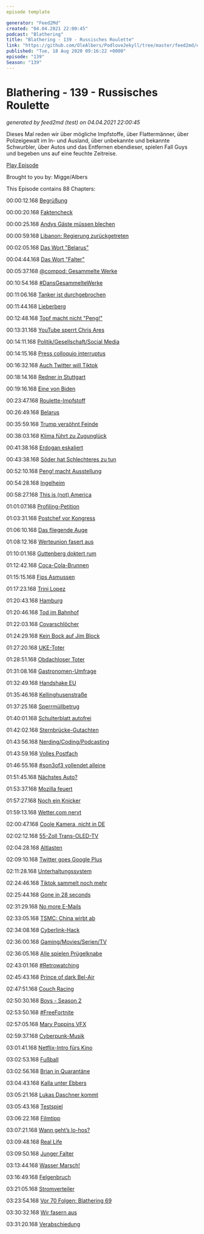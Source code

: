 ```yaml
---
episode template

generator: "Feed2Md"
created: "04.04.2021 22:00:45"
podcast: "Blathering"
title: "Blathering - 139 - Russisches Roulette"
link: "https://github.com/OleAlbers/PodloveJekyll/tree/master/feed2md/example/export/seasons/5/2020/8/Blathering - 139 - Russisches Roulette.md"
published: "Tue, 18 Aug 2020 09:16:22 +0000"
episode: "139"
Season: "139"
---
```


# Blathering - 139 - Russisches Roulette
_generated by feed2md (test) on 04.04.2021 22:00:45_

Dieses Mal reden wir über mögliche Impfstoffe, über Flattermänner, über Polizeigewalt im In- und Ausland, über unbekannte und bekannte Schwurbler, über Autos und das Entfernen ebendieser, spielen Fall Guys und begeben uns auf eine feuchte Zeitreise.

[Play Episode](https://www.blathering.de/podlove/file/1309/s/feed/c/mp3/blathering_139.mp3)

Brought to you by: Migge/Albers

This Episode contains 88 Chapters:


00:00:12.168 [Begrüßung]()

00:00:20.168 [Faktencheck]()

00:00:25.168 [Andys Gäste müssen blechen](https://hamburg1.de/nachrichten/45868/Nach_umstrittenem_Umtrunk_des_Innensenators.html)

00:00:59.168 [Libanon: Regierung zurückgetreten](https://www.deutschlandfunk.de/libanon-regierung-wurde-offenbar-vor-moeglicher-explosion.1939.de.html?drn:news_id=1160598)

00:02:05.168 [Das Wort "Belarus"](https://de.wikipedia.org/wiki/Wei%C3%9Frussland#Name)

00:04:44.168 [Das Wort "Falter"](https://de.wikipedia.org/wiki/Schmetterlinge#Herkunft_des_Namens)

00:05:37.168 [@compod: Gesammelte Werke](https://twitter.com/search?q=(from%3Acompod)%20(%40blathering_pod)%20until%3A2020-08-18%20since%3A2020-08-011&src=typed_query&f=live)

00:10:54.168 [#DansGesammelteWerke](https://twitter.com/search?q=(from%3Aevildanwallace)%20(%40blathering_pod)%20until%3A2020-08-18%20since%3A2020-08-011&src=typed_query&f=live)

00:11:06.168 [Tanker ist durchgebrochen](https://time.com/5879872/ship-oil-spill-mauritius/)

00:11:44.168 [Lieberberg](https://www.tz.de/stars/neuer-judenstern-lieberberg-distanziert-sich-naidoo-5935572.html)

00:12:48.168 [Topf macht nicht "Peng!"](https://twitter.com/DontDegradeDebs/status/1283781909764608006)

00:13:31.168 [YouTube sperrt Chris Ares](https://twitter.com/heiseonline/status/1294184767173402624)

00:14:11.168 [Politik/Gesellschaft/Social Media]()

00:14:15.168 [Press colloquio interruptus](https://www.t-online.de/nachrichten/ausland/usa/id_88375880/schuesse-vor-weissem-haus-donald-trump-bricht-pressekonferenz-ab.html)

00:16:32.168 [Auch Twitter will Tiktok](https://www.zdnet.de/88382071/bericht-auch-twitter-an-uebernahme-von-tiktok-interessiert/)

00:18:14.168 [Redner in Stuttgart](https://twitter.com/AnonNewsDE/status/1293177993968271362)

00:19:16.168 [Eine von Biden](https://www.spiegel.de/politik/ausland/kamala-harris-und-joe-biden-die-frau-die-ihm-nicht-schadet-a-61f74017-a4fe-4215-b093-9441d3779eaf)

00:23:47.168 [Roulette-Impfstoff](https://www.tagesschau.de/ausland/russland-impfstoff-107.html)

00:26:49.168 [Belarus](https://twitter.com/BFreeTheatre/status/1294672163056877568)

00:35:59.168 [Trump versöhnt Feinde](https://www.tagesschau.de/ausland/uae-israel-101.html)

00:38:03.168 [Klima führt zu Zugunglück](https://www.tagesschau.de/ausland/schottland-zugunglueck-101.html)

00:41:38.168 [Erdogan eskaliert](https://www.tagesschau.de/ausland/bodenschaetze-mittelmeer-eu-tuerkei-erdogan-101.html)

00:43:38.168 [Söder hat Schlechteres zu tun](https://www.deutschlandfunk.de/der-tag-infiziert-und-nicht-informiert.3415.de.html?dram:article_id=482276)

00:52:10.168 [Peng! macht Ausstellung](https://twitter.com/marteimer/status/1294248796906496002)

00:54:28.168 [Ingelheim](https://demosanitaeter.com/ueber-100-verletzte-bei-protesten-gegen-naziaufmarsch/)

00:58:27.168 [This is (not) America](https://pluspora.com/posts/4199148)

01:01:07.168 [Profiling-Petition](https://epetitionen.bundestag.de/petitionen/_2020/_07/_06/Petition_113349.$$$.a.u.html)

01:03:31.168 [Postchef vor Kongress](https://www.tagesschau.de/ausland/usa-pelosi-rueckruf-103.html)

01:06:10.168 [Das fliegende Auge](https://twitter.com/bpol_pir/status/1293834363789082624)

01:08:12.168 [Werteunion fasert aus](https://www.t-online.de/nachrichten/deutschland/parteien/id_88409592/werteunion-landesvorstaende-treten-aus.html)

01:10:01.168 [Guttenberg doktert rum](https://www.spiegel.de/politik/deutschland/karl-theodor-zu-guttenberg-fuenf-fragen-zur-neuen-doktorarbeit-a-7634e15b-f4b7-422d-a737-8ab1d4e0be8a)

01:12:42.168 [Coca-Cola-Brunnen](https://www.tagesschau.de/inland/tagesthemen-mittendrin-cocacolabrunnen-101.html)

01:15:15.168 [Fips Asmussen](https://de.wikipedia.org/wiki/Fips_Asmussen)

01:17:23.168 [Trini Lopez](https://de.wikipedia.org/wiki/Trini_Lopez)

01:20:43.168 [Hamburg]()

01:20:46.168 [Tod im Bahnhof](https://www.t-online.de/region/hamburg/news/id_88377640/hamburg-s-bahn-fahrer-findet-toten-auf-gleis-im-hauptbahnhof-.html)

01:22:03.168 [Covarschlöcher](https://www.ndr.de/fernsehen/sendungen/hamburg_journal/Querdenker-demonstrieren-gegen-Corona-Regeln,hamj98876.html)

01:24:29.168 [Kein Bock auf Jim Block](https://twitter.com/stammtischphilo/status/1295074969265766401)

01:27:20.168 [UKE-Toter](https://taz.de/Patient-stirbt-nach-Zwangsmassnahmen/!5702144/)

01:28:51.168 [Obdachloser Toter](https://www.hinzundkunzt.de/durchs-hilfsraster-gefallen/)

01:31:08.168 [Gastronomen-Umfrage](https://hamburg1.de/nachrichten/45841/Dreiviertel_der_Gastro_Betreiber_vor_dem_Aus.html)

01:32:49.168 [Handshake EU](https://twitter.com/Handshake_EU/status/1281629209899798529)

01:35:46.168 [Kellinghusenstraße](https://twitter.com/hochbahn/status/1294196889768927233)

01:37:25.168 [Sperrmüllbetrug](https://www.ndr.de/fernsehen/sendungen/hamburg_journal/Firmen-tricksen-Sperrmuell-Kunden-aus,hamj98828.html)

01:40:01.168 [Schulterblatt autofrei](https://hamburg1.de/nachrichten/45863/Autofreies_Schulterblatt.html)

01:42:02.168 [Sternbrücke-Gutachten](https://www.ndr.de/nachrichten/hamburg/Gutachten-Sternbruecke-soll-deutlich-laenger-halten,sternbruecke136.html)

01:43:56.168 [Nerding/Coding/Podcasting]()

01:43:59.168 [Volles Postfach](https://twitter.com/tmigge/status/1293099926147096576)

01:46:55.168 [#son3of3 vollendet alleine](https://twitter.com/tmigge/status/1293644210311237633)

01:51:45.168 [Nächstes Auto?](https://de.motor1.com/news/438222/hyundai-grundet-submarke-ioniq/)

01:53:37.168 [Mozilla feuert](https://www.golem.de/news/mozilla-250-mitarbeiter-verlieren-ihren-job-2008-150198.html)

01:57:27.168 [Noch ein Knicker](https://www.zdnet.de/88382118/microsofts-android-smartphone-surface-duo-kommt-im-september-fuer-1399-dollar/)

01:59:13.168 [Wetter.com nervt](https://twitter.com/stammtischphilo/status/1293858182629068800)

02:00:47.168 [Coole Kamera, nicht in DE](https://www.zdnet.de/88382124/dxo-mark-xiaomi-mi-10-ultra-haengt-huawei-samsung-und-apple-ab/)

02:02:12.168 [55-Zoll Trans-OLED-TV](https://www.golem.de/news/fernseher-xiaomis-durchsichtiger-tv-soll-erster-fuer-massenmarkt-sein-2008-150206.html)

02:04:28.168 [Altlasten](https://twitter.com/tmigge/status/1293478163062939648)

02:09:10.168 [Twitter goes Google Plus](https://help.twitter.com/de/using-twitter/twitter-conversations#controls)

02:11:28.168 [Unterhaltungssystem](https://twitter.com/tmigge/status/1294707953480740866)

02:24:46.168 [Tiktok sammelt noch mehr](https://www.golem.de/news/bytedance-tiktok-hat-unerlaubt-geraete-adressen-gesammelt-2008-150212.html)

02:25:44.168 [Gone in 28 seconds](https://www.youtube.com/watch?v=NSuaUok-wTY)

02:31:29.168 [No more E-Mails](https://www.socialmediatoday.com/news/youtube-will-stop-sending-email-notifications-to-alert-channel-subscribers/583258/)

02:33:05.168 [TSMC: China wirbt ab](https://www.golem.de/news/prozessoren-chinesische-chiphersteller-werben-von-tsmc-und-anderen-ab-2008-150234.html)

02:34:08.168 [Cyberlink-Hack](https://twitter.com/stammtischphilo/status/1293919637638275073)

02:36:00.168 [Gaming/Movies/Serien/TV]()

02:36:05.168 [Alle spielen Prügelknabe](https://polyneux.de/2020/08/11/sens-kunterbunte-fortress/)

02:43:01.168 [#Retrowatching](https://twitter.com/stammtischphilo/status/1293281165743394816)

02:45:43.168 [Prince of dark Bel-Air](https://www.spiegel.de/kultur/will-smith-duestere-neuauflage-der-serie-prinz-von-bel-air-geplant-a-011c561b-e1b6-4877-bc0e-ff4418335664)

02:47:51.168 [Couch Racing](https://twitter.com/stammtischphilo/status/1293233612981239815)

02:50:30.168 [Boys - Season 2](https://twitter.com/stammtischphilo/status/1293318241914368002)

02:53:50.168 [#FreeFortnite](https://blog.koehntopp.info/2020/08/14/eli5-epic-vs-apple-and-google.html)

02:57:05.168 [Mary Poppins VFX](https://www.youtube.com/watch?v=0I03N885QGU)

02:59:37.168 [Cyberpunk-Musik](https://twitter.com/stammtischphilo/status/1293079328713056256)

03:01:41.168 [Netflix-Intro fürs Kino](https://www.golem.de/news/hollywood-hans-zimmer-hat-fuer-netflix-ein-neues-intro-komponiert-2008-150260.html)

03:02:53.168 [Fußball]()

03:02:56.168 [Brian in Quarantäne](https://www.t-online.de/sport/fussball/id_88375520/corona-schock-in-der-3-liga-1-fc-magdeburg-muss-in-quarantaene.html)

03:04:43.168 [Kalla unter Ebbers](https://twitter.com/fcstpauli/status/1293465684576436225)

03:05:21.168 [Lukas Daschner kommt](https://www.fcstpauli.com/news/der-fc-st-pauli-verpflichtet-lukas-daschner/)

03:05:43.168 [Testspiel](https://twitter.com/fcstpauli/status/1294676246958346242)

03:06:22.168 [Filmtipp](https://www.fcstpauli.com/news/vom-abstiegskandidaten-zum-aufsteiger-die-sensations-saison-2000-2001/)

03:07:21.168 [Wann geht’s lo-hos?](https://www.hfv.de/artikel/hfv-praesident-fischer-bittet-den-hamburger-senat-um-trainings-und-spielerlaubnis-fuer-seine-vereine-ab-20-august/)

03:09:48.168 [Real Life]()

03:09:50.168 [Junger Falter](https://twitter.com/tmigge/status/1293583807472427009)

03:13:44.168 [Wasser Marsch!](https://twitter.com/stammtischphilo/status/1294597832813535238)

03:16:49.168 [Felgenbruch](https://twitter.com/tmigge/status/1293598893423329281)

03:21:05.168 [Stromverteiler](https://twitter.com/stammtischphilo/status/1294253737293291521)

03:23:54.168 [Vor 70 Folgen: Blathering 69](https://www.blathering.de/2019/02/blathering-069-a-special-place-in-hell/)

03:30:32.168 [Wir fasern aus]()

03:31:20.168 [Verabschiedung]()


